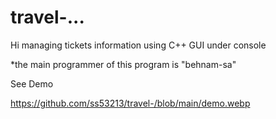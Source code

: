# travel-...
Hi 
managing tickets information using C++ 
GUI under console 

*the main programmer of this program is "behnam-sa"

See Demo 

https://github.com/ss53213/travel-/blob/main/demo.webp
